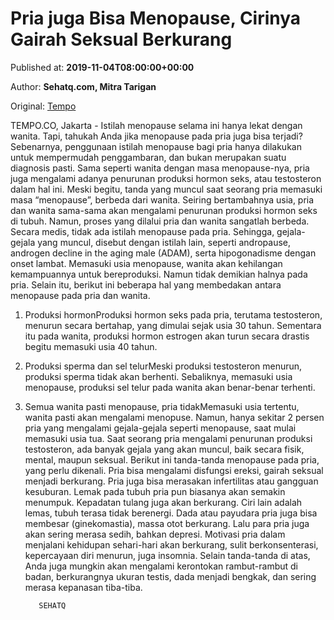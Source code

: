 
# Pria juga Bisa Menopause, Cirinya Gairah Seksual Berkurang

Published at: **2019-11-04T08:00:00+00:00**

Author: **Sehatq.com, Mitra Tarigan**

Original: [Tempo](https://gaya.tempo.co/read/1268087/pria-juga-bisa-menopause-cirinya-gairah-seksual-berkurang)

TEMPO.CO, Jakarta - Istilah menopause selama ini hanya lekat dengan wanita. Tapi, tahukah Anda jika menopause pada pria juga bisa terjadi? Sebenarnya, penggunaan istilah menopause bagi pria hanya dilakukan untuk mempermudah penggambaran, dan bukan merupakan suatu diagnosis pasti. Sama seperti wanita dengan masa menopause-nya, pria juga mengalami adanya penurunan produksi hormon seks, atau testosteron dalam hal ini.
Meski begitu, tanda yang muncul saat seorang pria memasuki masa “menopause”, berbeda dari wanita.
Seiring bertambahnya usia, pria dan wanita sama-sama akan mengalami penurunan produksi hormon seks di tubuh. Namun, proses yang dilalui pria dan wanita sangatlah berbeda.
Secara medis, tidak ada istilah menopause pada pria. Sehingga, gejala-gejala yang muncul, disebut dengan istilah lain, seperti andropause, androgen decline in the aging male (ADAM), serta hipogonadisme dengan onset lambat.
Memasuki usia menopause, wanita akan kehilangan kemampuannya untuk bereproduksi. Namun tidak demikian halnya pada pria. Selain itu, berikut ini beberapa hal yang membedakan antara menopause pada pria dan wanita.
1. Produksi hormonProduksi hormon seks pada pria, terutama testosteron, menurun secara bertahap, yang dimulai sejak usia 30 tahun. Sementara itu pada wanita, produksi hormon estrogen akan turun secara drastis begitu memasuki usia 40 tahun.
2. Produksi sperma dan sel telurMeski produksi testosteron menurun, produksi sperma tidak akan berhenti. Sebaliknya, memasuki usia menopause, produksi sel telur pada wanita akan benar-benar terhenti.
3. Semua wanita pasti menopause, pria tidakMemasuki usia tertentu, wanita pasti akan mengalami menopuse. Namun, hanya sekitar 2 persen pria yang mengalami gejala-gejala seperti menopause, saat mulai memasuki usia tua.
Saat seorang pria mengalami penurunan produksi testosteron, ada banyak gejala yang akan muncul, baik secara fisik, mental, maupun seksual. Berikut ini tanda-tanda menopause pada pria, yang perlu dikenali.
Pria bisa mengalami disfungsi ereksi, gairah seksual menjadi berkurang. Pria juga bisa merasakan infertilitas atau gangguan kesuburan. Lemak pada tubuh pria pun biasanya akan semakin menumpuk. Kepadatan tulang juga akan berkurang. Ciri lain adalah lemas, tubuh terasa tidak berenergi. Dada atau payudara pria juga bisa membesar (ginekomastia), massa otot berkurang. Lalu para pria juga akan sering merasa sedih, bahkan depresi. Motivasi pria dalam menjalani kehidupan sehari-hari akan berkurang, sulit berkonsenterasi, kepercayaan diri menurun, juga insomnia. Selain tanda-tanda di atas, Anda juga mungkin akan mengalami kerontokan rambut-rambut di badan, berkurangnya ukuran testis, dada menjadi bengkak, dan sering merasa kepanasan tiba-tiba.

        
          SEHATQ
        
      
